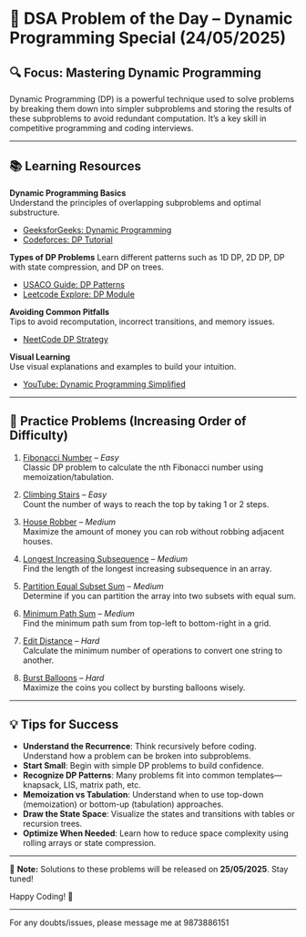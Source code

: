 # 📘 DSA Problem of the Day – Dynamic Programming Special (24/05/2025)

## 🔍 Focus: Mastering Dynamic Programming

Dynamic Programming (DP) is a powerful technique used to solve problems by breaking them down into simpler subproblems and storing the results of these subproblems to avoid redundant computation. It’s a key skill in competitive programming and coding interviews.

---

## 📚 Learning Resources

**Dynamic Programming Basics**  
Understand the principles of overlapping subproblems and optimal substructure.
- [GeeksforGeeks: Dynamic Programming](https://www.geeksforgeeks.org/dynamic-programming/)
- [Codeforces: DP Tutorial](https://codeforces.com/blog/entry/43256)

**Types of DP Problems**
Learn different patterns such as 1D DP, 2D DP, DP with state compression, and DP on trees.
- [USACO Guide: DP Patterns](http://usaco.guide/gold/intro-dp?lang=cpp)
- [Leetcode Explore: DP Module](https://leetcode.com/explore/learn/card/dynamic-programming/)

**Avoiding Common Pitfalls**  
Tips to avoid recomputation, incorrect transitions, and memory issues.
- [NeetCode DP Strategy](https://www.youtube.com/watch?v=YBSt1jYwVfU)

**Visual Learning**  
Use visual explanations and examples to build your intuition.
- [YouTube: Dynamic Programming Simplified](https://www.youtube.com/watch?v=oBt53YbR9Kk)

---

## 🧩 Practice Problems (Increasing Order of Difficulty)

1. [Fibonacci Number](https://leetcode.com/problems/fibonacci-number/) – *Easy*  
   Classic DP problem to calculate the nth Fibonacci number using memoization/tabulation.

2. [Climbing Stairs](https://leetcode.com/problems/climbing-stairs/) – *Easy*  
   Count the number of ways to reach the top by taking 1 or 2 steps.

3. [House Robber](https://leetcode.com/problems/house-robber/) – *Medium*  
   Maximize the amount of money you can rob without robbing adjacent houses.

4. [Longest Increasing Subsequence](https://leetcode.com/problems/longest-increasing-subsequence/) – *Medium*  
   Find the length of the longest increasing subsequence in an array.

5. [Partition Equal Subset Sum](https://leetcode.com/problems/partition-equal-subset-sum/) – *Medium*  
   Determine if you can partition the array into two subsets with equal sum.

6. [Minimum Path Sum](https://leetcode.com/problems/minimum-path-sum/) – *Medium*  
   Find the minimum path sum from top-left to bottom-right in a grid.

7. [Edit Distance](https://leetcode.com/problems/edit-distance/) – *Hard*  
   Calculate the minimum number of operations to convert one string to another.

8. [Burst Balloons](https://leetcode.com/problems/burst-balloons/) – *Hard*  
   Maximize the coins you collect by bursting balloons wisely.

---

## 💡 Tips for Success

- **Understand the Recurrence**: Think recursively before coding. Understand how a problem can be broken into subproblems.
- **Start Small**: Begin with simple DP problems to build confidence.
- **Recognize DP Patterns**: Many problems fit into common templates—knapsack, LIS, matrix path, etc.
- **Memoization vs Tabulation**: Understand when to use top-down (memoization) or bottom-up (tabulation) approaches.
- **Draw the State Space**: Visualize the states and transitions with tables or recursion trees.
- **Optimize When Needed**: Learn how to reduce space complexity using rolling arrays or state compression.

---

📢 **Note:** Solutions to these problems will be released on **25/05/2025**. Stay tuned!


Happy Coding! 🚀

---

For any doubts/issues, please message me at 9873886151

